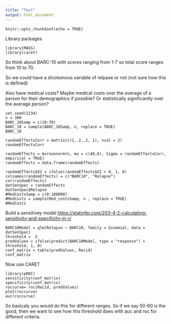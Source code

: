 ```yaml
---
title: "Test"
output: html_document
---
```


```{r setup, include=FALSE}
knitr::opts_chunk$set(echo = TRUE)
```
Library packages
```{r}
library(MASS)
library(caret)
```


So think about BARC-10 with scores ranging from 1-7 so total score ranges from 10 to 70.  

So we could have a dicotomous variable of relpase or not (not sure how this is defined)

Also have medical costs? Maybe medical costs over the average of a person for their demographics if possible?  Or statistically significantly over the average person?

```{r}
set.seed(1234)
n = 300
BARC_10Samp = c(10:70)
BARC_10 = sample(BARC_10Samp, n, replace = TRUE)
BARC_10

randomEffectsCorr = matrix(c(1,.2,.2, 1), ncol = 2)
randomEffectsCorr

randomEffects = mvrnonnorm(n, mu = c(40,0), Sigma = randomEffectsCorr, empirical = TRUE)
randomEffects = data.frame(randomEffects)

randomEffects$X2 = ifelse(randomEffects$X2 > 0, 1, 0)
colnames(randomEffects) = c("BARC10", "Relapse")
cor(randomEffects)
datSenSpec = randomEffects
datSenSpec$Relapse
#MedCostsSamp = c(0:100000)
#MedCosts = sample(Med_costsSamp, n , replace = TRUE)
#MedCosts
```
Build a sensitivey model
https://statinfer.com/203-4-2-calculating-sensitivity-and-specificity-in-r/
```{r}
BARC10Model = glm(Relapse ~ BARC10, family = binomial, data = datSenSpec)
threshold = .5
predValues = ifelse(predict(BARC10Model, type = "response") > threshold, 1, 0)
conf_matrix = table(predValues, Recid)
conf_matrix
```
Now use CARET 
```{r}
library(pROC)
sensitivity(conf_matrix)
specificity(conf_matrix)
roccurve= roc(Recid, predValues)
plot(roccurve)
auc(roccurve)
```
So basicaly you would do this for different ranges.  So if we say 50-60 is the good, then we want to see how this threshold does with auc and roc for different criteria.


